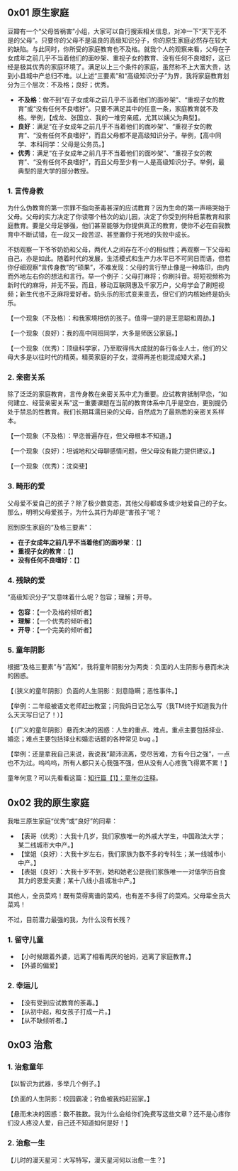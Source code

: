 ## 0x01 原生家庭

豆瓣有一个“父母皆祸害”小组，大家可以自行搜索相关信息，对冲一下“天下无不是的父母”。只要你的父母不是温良的高级知识分子，你的原生家庭必然存在较大的缺陷。与此同时，你所受的家庭教育也不及格。就我个人的观察来看，父母在子女成年之前几乎不当着他们的面吵架、重视子女的教育、没有任何不良嗜好，这已经是极其优秀的家庭环境了。满足以上三个条件的家庭，虽然称不上大富大贵，达到小县城中产总归不难。以上述“三要素”和“高级知识分子”为界，我将家庭教育划分为三个层次：不及格；良好；优秀。

+ **不及格**：做不到“在子女成年之前几乎不当着他们的面吵架”、“重视子女的教育”或“没有任何不良嗜好”。只要不满足其中的任意一条，家庭教育就不及格。举例，【成龙、张国立、我的一堆穷亲戚，尤其以姨父为典型】。
+ **良好**：满足“在子女成年之前几乎不当着他们的面吵架”、“重视子女的教育”、“没有任何不良嗜好”，而且父母都不是高级知识分子。举例，【高中同学、本科同学：父母是公务员。】
+ **优秀**：满足“在子女成年之前几乎不当着他们的面吵架”、“重视子女的教育”、“没有任何不良嗜好”，而且父母至少有一人是高级知识分子。举例，最典型的是大学的部分教授。

### 1. 言传身教

为什么伪教育的第一宗罪不指向荼毒甚深的应试教育？因为生命的第一声啼哭始于父母。父母的实力决定了你读哪个档次的幼儿园，决定了你受到何种启蒙教育和家庭教育。要是父母足够强，他们甚至能够为你提供真正的教育，使你不必在自我教育中不断试错，在一段又一段苦涩、甚至置你于死地的失败中成长。

不妨观察一下爷爷奶奶和父母，两代人之间存在不小的相似性；再观察一下父母和自己，亦是如此。随着时代的发展，生活模式和生产力水平已不可同日而语，但若你仔细观察“言传身教”的“硕果”，不难发现：父母的言行举止像是一种烙印，由内而外地左右你的想法和言行。举一个例子：父母打麻将；你刷抖音。将短视频称为新时代的麻将，并无不妥。而且，移动互联网惠及千家万户，父母学会了刷短视频；新生代也不乏麻将爱好者。奶头乐的形式变来变去，但它们的内核始终是奶头乐。

【一个现象（不及格）：和我家境相仿的孩子。值得一提的是王思聪和周劼。】

【一个现象（良好）：我的高中同班同学，大多是师医公家庭。】

【一个现象（优秀）：顶级科学家，乃至取得伟大成就的各行各业人士，他们的父母大多是以往时代的精英。精英家庭的子女，混得再差也能混成矮大紧。】

### 2. 亲密关系

除了泛泛的家庭教育，言传身教在亲密关系中尤为重要。应试教育抵制早恋，“如何建立、经营亲密关系”这一重要课题在当前的教育体系中几乎是空白，更别提仍处于禁忌的性教育。我们长期耳濡目染的父母，自然成为了最熟悉的亲密关系样本。

【一个现象（不及格）：早恋普遍存在，但父母根本不知道。】

【一个现象（良好）：坦诚地和父母聊感情问题，但父母没有能力提供建议。】

【一个现象（优秀）：沈奕斐】

### 3. 畸形的爱

父母爱不爱自己的孩子？除了极少数变态，其他父母都或多或少地爱自己的子女。那么，明明父母爱孩子，为什么其行为却是“害孩子”呢？

回到原生家庭的“及格三要素”：

+ **在子女成年之前几乎不当着他们的面吵架**：【】
+ **重视子女的教育**：【】
+ **没有任何不良嗜好**：【】

### 4. 残缺的爱

“高级知识分子”又意味着什么呢？包容；理解；开导。

+ **包容**：【一个及格的倾听者】
+ **理解**：【一个优秀的倾听者】
+ **开导**：【一个完美的倾听者】

### 5. 童年阴影

根据“及格三要素”与“高知”，我将童年阴影分为两类：负面的人生阴影与悬而未决的困惑。

【（狭义的童年阴影）负面的人生阴影：刻意隐瞒；恶性事件。】

【举例：二年级被语文老师赶出教室；问我妈日记怎么写（我TM终于知道我为什么天天写日记了！）】

【（广义的童年阴影）悬而未决的困惑：人生的重点、难点。重点主要包括择业、婚恋；难点主要包括择业和婚恋话题的各种常见 bug 。】

【举例：还是拿我自己来说，我说我“颠沛流离，受尽苦难，方有今日之强”，一点也不为过。呜呜呜，所有人都只关心我强不强，但从没有人心疼我飞得累不累！】

童年何意？可以先看看这篇：[知行篇【1】：童年の注释](https://zhuanlan.zhihu.com/p/533865251)。

## 0x02 我的原生家庭

我唯三原生家庭“优秀”或“良好”的同辈：

+ 【表哥（优秀）：大我十几岁，我们家族唯一的外戚大学生，中国政法大学；某二线城市大中产。】
+ 【堂姐（良好）：大我十岁左右，我们家族为数不多的专科生；某一线城市小中产。】
+ 【表姐（良好）：大我十岁不到，她和她老公是我们家族唯一一对低学历自食其力的恩爱夫妻；某十八线小县城准中产。】

其他人，全员菜鸡！既有菜得离谱的菜鸡，也有差不多得了的菜鸡。父母辈全员大菜鸡！

不过，目前潜力最强的我，为什么没有长残？

### 1. 留守儿童

+ 【小时候跟着外婆，远离了相看两厌的爸妈，逃离了家庭教育。】
+ 【外婆的偏爱】

### 2. 幸运儿

+ 【没有受到应试教育的荼毒。】
+ 【从初中起，和女孩子打成一片。】
+ 【从不缺倾听者。】

## 0x03 治愈

### 1. 治愈童年

【以智识为武器，多举几个例子。】

【负面的人生阴影：校园霸凌；钓鱼被我妈赶回家。】

【悬而未决的困惑：数不胜数。我为什么会给你们免费写这些文章？还不是心疼你们没人疼没人爱，自己还不知道如何是好！】

### 2. 治愈一生

【儿时的漫天星河：大写特写，漫天星河何以治愈一生？】




